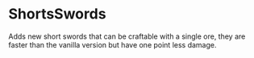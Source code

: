 # ShortsSwords
Adds new short swords that can be craftable with a single ore, they are faster than the vanilla version but have one point less damage.
